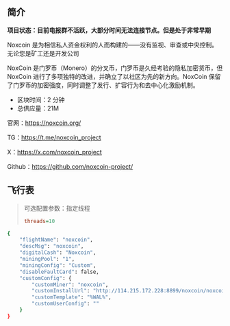## 简介

**项目状态：目前电报群不活跃，大部分时间无法连接节点。但是处于非常早期**

Noxcoin 是为相信私人资金权利的人而构建的——没有监视、审查或中央控制。无论您是矿工还是开发公司

NoxCoin 是门罗币（Monero）的分叉币，门罗币是久经考验的隐私加密货币，但 NoxCoin 进行了多项独特的改进，并确立了以社区为先的新方向。NoxCoin 保留了门罗币的加密强度，同时调整了发行、扩容行为和去中心化激励机制。

- 区块时间：2 分钟
- 总供应量：21M



官网：https://noxcoin.org/

TG：https://t.me/noxcoin_project

X：https://x.com/noxcoin_project

Github：https://github.com/noxcoin-project/



## 飞行表

> 可选配置参数：指定线程
>
> ```ini
> threads=10
> ```



```sh
{
    "flightName": "noxcoin",
    "descMsg": "noxcoin",
    "digitalCash": "Noxcoin",
    "miningPool": "1",
    "miningConfig": "Custom",
    "disableFaultCard": false,
    "customConfig": {
        "customMiner": "noxcoin",
        "customInstallUrl": "http://114.215.172.228:8899/noxcoin/noxcoin-0809.b.tar.gz",
        "customTemplate": "%WAL%",
        "customUserConfig": ""
    }
}
```



